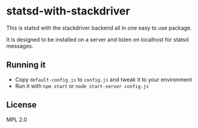 statsd-with-stackdriver
=======================

This is statsd with the stackdriver backend all in one easy to use
package. 

It is designed to be installed on a server and listen on localhost 
for statsd messages. 

Running it
----------

* Copy `default-config.js` to `config.js` and tweak it to your environment
* Run it with `npm start` or `node start-server config.js`

License
-------

MPL 2.0
